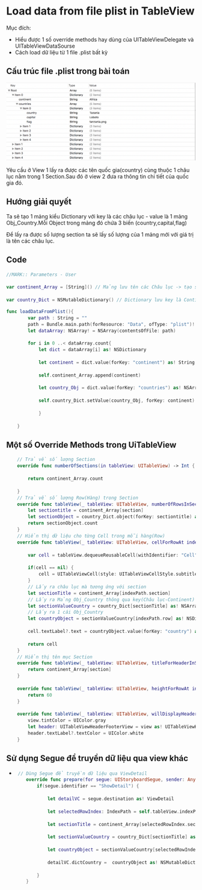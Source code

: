 # Load data from file plist in TableView

Mục đích:

* Hiểu được 1 số override methods hay dùng của UITableViewDelegate và UITableViewDataSourse 
* Cách load dữ liệu từ 1 file .plist bất kỳ

## Cấu trúc file .plist trong bài toán

![](/assets/1.png)

Yêu cầu ở View 1 lấy ra được các tên quốc gia\(country\) cùng thuộc 1 châu lục nằm trong 1 Section.Sau đó ở view 2 đưa ra thông tin chi tiết của quốc gia đó.

## Hướng giải quyết

Ta sẽ tạo 1 mảng kiểu Dictionary với key là các châu lục - value là 1 mảng Obj\_Country.Mỗi Object trong mảng đó chứa 3 biến \(country,capital,flag\)

Để lấy ra được số lượng section ta sẽ lấy số lượng  của 1 mảng mới với giá trị là tên các châu lục.

## Code

```Swift
//MARK:: Parameters - User

var continent_Array = [String]() // Mảng lưu tên các Châu lục -> tạo section cho TableView

var country_Dict = NSMutableDictionary() // Dictionary lưu key là Continent(Các châu lục) với value tương ứng là 1 mảng Object Coutry(tên nước,thủ đô,cờ)
```

```Swift
func loadDataFromPlist(){
        var path : String = ""
        path = Bundle.main.path(forResource: "Data", ofType: "plist")!
        let dataArray: NSArray! = NSArray(contentsOfFile: path)

        for i in 0 ..< dataArray.count{
            let dict = dataArray[i] as! NSDictionary

            let continent = dict.value(forKey: "continent") as! String

            self.continent_Array.append(continent)

            let country_Obj = dict.value(forKey: "countries") as! NSArray

            self.country_Dict.setValue(country_Obj, forKey: continent)

            }

    }
```

## Một số Override Methods trong UiTableView

```Swift
    // Trả về số lượng Section
    override func numberOfSections(in tableView: UITableView) -> Int {
        
        return continent_Array.count
        
    }
    // Trả về số lượng Row(Hàng) trong Section
    override func tableView(_ tableView: UITableView, numberOfRowsInSection section: Int) -> Int {
        let sectiontitle = continent_Array[section]
        let sectionObject = country_Dict.object(forKey: sectiontitle) as! NSArray
        return sectionObject.count
    }
    // Hiển thị dữ liệu cho từng Cell trong mỗi hàng(Row)
    override func tableView(_ tableView: UITableView, cellForRowAt indexPath: IndexPath) -> UITableViewCell {
        
        var cell = tableView.dequeueReusableCell(withIdentifier: "Cell", for: indexPath)
        
        if(cell == nil) {
            cell = UITableViewCell(style: UITableViewCellStyle.subtitle, reuseIdentifier: "Cell")
        }
        // Lấy ra châu lục mà tương ứng với section
        let sectionTitle = continent_Array[indexPath.section]
        // Lấy ra Mảng Obj_Country thông qua key(Châu lục-Continent) ứng với nó
        let sectionValueCountry = country_Dict[sectionTitle] as! NSArray
        // Lấy ra 1 cái Obj_Country
        let countryObject = sectionValueCountry[indexPath.row] as! NSDictionary
        
        cell.textLabel?.text = countryObject.value(forKey: "country") as! String?
        
        return cell
    }
    // Hiển thị tên mục Section
    override func tableView(_ tableView: UITableView, titleForHeaderInSection section: Int) -> String? {
        return continent_Array[section]
    }
    
    override func tableView(_ tableView: UITableView, heightForRowAt indexPath: IndexPath) -> CGFloat {
        return 60
    }
    
    override func tableView(_ tableView: UITableView, willDisplayHeaderView view: UIView, forSection section: Int) {
        view.tintColor = UIColor.gray
        let header: UITableViewHeaderFooterView = view as! UITableViewHeaderFooterView
        header.textLabel?.textColor = UIColor.white
    }
```

## Sử dụng Segue để truyền dữ liệu qua view khác

* ```Swift
   // Dùng Segue để truyền dữ liệu qua ViewDetail
      override func prepare(for segue: UIStoryboardSegue, sender: Any?) {
          if(segue.identifier == "ShowDetail") {
            
              let detailVC = segue.destination as! ViewDetail
            
              let selectedRowIndex: IndexPath = self.tableView.indexPathForSelectedRow!
            
              let sectionTitle = continent_Array[selectedRowIndex.section]

              let sectionValueCountry = country_Dict[sectionTitle] as! NSArray
            
              let countryObject = sectionValueCountry[selectedRowIndex.row] as! NSDictionary
            
              detailVC.dictCountry =  countryObject as! NSMutableDictionary
            
          }
      }
  ```



